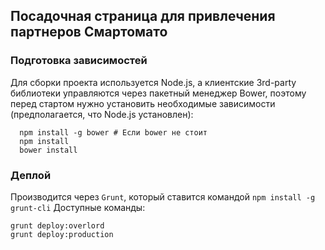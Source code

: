 ## Посадочная страница для привлечения партнеров Смартомато
### Подготовка зависимостей
Для сборки проекта используется Node.js, а клиентские 3rd-party библиотеки управляются через пакетный менеджер
Bower, поэтому перед стартом нужно установить необходимые зависимости (предполагается, что Node.js установлен):

```
  npm install -g bower # Если bower не стоит
  npm install
  bower install
```

### Деплой
Производится через `Grunt`, который ставится командой `npm install -g grunt-cli`
Доступные команды:

```
grunt deploy:overlord
grunt deploy:production
```